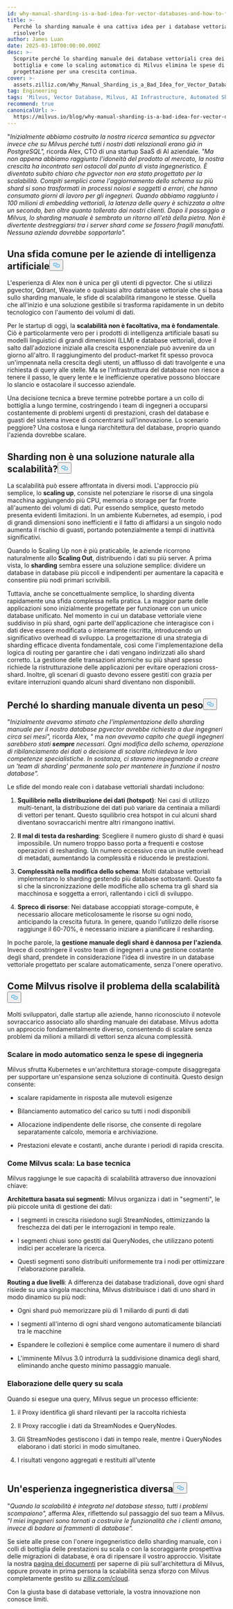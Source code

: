 ```yaml
---
id: why-manual-sharding-is-a-bad-idea-for-vector-databases-and-how-to-fix-it.md
title: >-
  Perché lo sharding manuale è una cattiva idea per i database vettoriali e come
  risolverlo
author: James Luan
date: 2025-03-18T00:00:00.000Z
desc: >-
  Scoprite perché lo sharding manuale dei database vettoriali crea dei colli di
  bottiglia e come lo scaling automatico di Milvus elimina le spese di
  progettazione per una crescita continua.
cover: >-
  assets.zilliz.com/Why_Manual_Sharding_is_a_Bad_Idea_for_Vector_Database_And_How_to_Fix_It_300b84a4d9.png
tag: Engineering
tags: 'Milvus, Vector Database, Milvus, AI Infrastructure, Automated Sharding'
recommend: true
canonicalUrl: >-
  https://milvus.io/blog/why-manual-sharding-is-a-bad-idea-for-vector-databases-and-how-to-fix-it.md
---
```

<p>"<em>Inizialmente abbiamo costruito la nostra ricerca semantica su pgvector invece che su Milvus perché tutti i nostri dati relazionali erano già in PostgreSQL",</em> ricorda Alex, CTO di una startup SaaS di AI aziendale. <em>"Ma non appena abbiamo raggiunto l'idoneità del prodotto al mercato, la nostra crescita ha incontrato seri ostacoli dal punto di vista ingegneristico. È diventato subito chiaro che pgvector non era stato progettato per la scalabilità. Compiti semplici come l'aggiornamento dello schema su più shard si sono trasformati in processi noiosi e soggetti a errori, che hanno consumato giorni di lavoro per gli ingegneri. Quando abbiamo raggiunto i 100 milioni di embedding vettoriali, la latenza delle query è schizzata a oltre un secondo, ben oltre quanto tollerato dai nostri clienti. Dopo il passaggio a Milvus, lo sharding manuale è sembrato un ritorno all'età della pietra. Non è divertente destreggiarsi tra i server shard come se fossero fragili manufatti. Nessuna azienda dovrebbe sopportarlo".</em></p>
<h2 id="A-Common-Challenge-for-AI-Companies" class="common-anchor-header">Una sfida comune per le aziende di intelligenza artificiale<button data-href="#A-Common-Challenge-for-AI-Companies" class="anchor-icon" translate="no">
      <svg translate="no"
        aria-hidden="true"
        focusable="false"
        height="20"
        version="1.1"
        viewBox="0 0 16 16"
        width="16"
      >
        <path
          fill="#0092E4"
          fill-rule="evenodd"
          d="M4 9h1v1H4c-1.5 0-3-1.69-3-3.5S2.55 3 4 3h4c1.45 0 3 1.69 3 3.5 0 1.41-.91 2.72-2 3.25V8.59c.58-.45 1-1.27 1-2.09C10 5.22 8.98 4 8 4H4c-.98 0-2 1.22-2 2.5S3 9 4 9zm9-3h-1v1h1c1 0 2 1.22 2 2.5S13.98 12 13 12H9c-.98 0-2-1.22-2-2.5 0-.83.42-1.64 1-2.09V6.25c-1.09.53-2 1.84-2 3.25C6 11.31 7.55 13 9 13h4c1.45 0 3-1.69 3-3.5S14.5 6 13 6z"
        ></path>
      </svg>
    </button></h2><p>L'esperienza di Alex non è unica per gli utenti di pgvector. Che si utilizzi pgvector, Qdrant, Weaviate o qualsiasi altro database vettoriale che si basa sullo sharding manuale, le sfide di scalabilità rimangono le stesse. Quella che all'inizio è una soluzione gestibile si trasforma rapidamente in un debito tecnologico con l'aumento dei volumi di dati.</p>
<p>Per le startup di oggi, la <strong>scalabilità non è facoltativa, ma è fondamentale</strong>. Ciò è particolarmente vero per i prodotti di intelligenza artificiale basati su modelli linguistici di grandi dimensioni (LLM) e database vettoriali, dove il salto dall'adozione iniziale alla crescita esponenziale può avvenire da un giorno all'altro. Il raggiungimento del product-market fit spesso provoca un'impennata nella crescita degli utenti, un afflusso di dati travolgente e una richiesta di query alle stelle. Ma se l'infrastruttura del database non riesce a tenere il passo, le query lente e le inefficienze operative possono bloccare lo slancio e ostacolare il successo aziendale.</p>
<p>Una decisione tecnica a breve termine potrebbe portare a un collo di bottiglia a lungo termine, costringendo i team di ingegneri a occuparsi costantemente di problemi urgenti di prestazioni, crash del database e guasti del sistema invece di concentrarsi sull'innovazione. Lo scenario peggiore? Una costosa e lunga riarchitettura del database, proprio quando l'azienda dovrebbe scalare.</p>
<h2 id="Isn’t-Sharding-a-Natural-Solution-to-Scalability" class="common-anchor-header">Sharding non è una soluzione naturale alla scalabilità?<button data-href="#Isn’t-Sharding-a-Natural-Solution-to-Scalability" class="anchor-icon" translate="no">
      <svg translate="no"
        aria-hidden="true"
        focusable="false"
        height="20"
        version="1.1"
        viewBox="0 0 16 16"
        width="16"
      >
        <path
          fill="#0092E4"
          fill-rule="evenodd"
          d="M4 9h1v1H4c-1.5 0-3-1.69-3-3.5S2.55 3 4 3h4c1.45 0 3 1.69 3 3.5 0 1.41-.91 2.72-2 3.25V8.59c.58-.45 1-1.27 1-2.09C10 5.22 8.98 4 8 4H4c-.98 0-2 1.22-2 2.5S3 9 4 9zm9-3h-1v1h1c1 0 2 1.22 2 2.5S13.98 12 13 12H9c-.98 0-2-1.22-2-2.5 0-.83.42-1.64 1-2.09V6.25c-1.09.53-2 1.84-2 3.25C6 11.31 7.55 13 9 13h4c1.45 0 3-1.69 3-3.5S14.5 6 13 6z"
        ></path>
      </svg>
    </button></h2><p>La scalabilità può essere affrontata in diversi modi. L'approccio più semplice, lo <strong>scaling up</strong>, consiste nel potenziare le risorse di una singola macchina aggiungendo più CPU, memoria o storage per far fronte all'aumento dei volumi di dati. Pur essendo semplice, questo metodo presenta evidenti limitazioni. In un ambiente Kubernetes, ad esempio, i pod di grandi dimensioni sono inefficienti e il fatto di affidarsi a un singolo nodo aumenta il rischio di guasti, portando potenzialmente a tempi di inattività significativi.</p>
<p>Quando lo Scaling Up non è più praticabile, le aziende ricorrono naturalmente allo <strong>Scaling Out</strong>, distribuendo i dati su più server. A prima vista, lo <strong>sharding</strong> sembra essere una soluzione semplice: dividere un database in database più piccoli e indipendenti per aumentare la capacità e consentire più nodi primari scrivibili.</p>
<p>Tuttavia, anche se concettualmente semplice, lo sharding diventa rapidamente una sfida complessa nella pratica. La maggior parte delle applicazioni sono inizialmente progettate per funzionare con un unico database unificato. Nel momento in cui un database vettoriale viene suddiviso in più shard, ogni parte dell'applicazione che interagisce con i dati deve essere modificata o interamente riscritta, introducendo un significativo overhead di sviluppo. La progettazione di una strategia di sharding efficace diventa fondamentale, così come l'implementazione della logica di routing per garantire che i dati vengano indirizzati allo shard corretto. La gestione delle transazioni atomiche su più shard spesso richiede la ristrutturazione delle applicazioni per evitare operazioni cross-shard. Inoltre, gli scenari di guasto devono essere gestiti con grazia per evitare interruzioni quando alcuni shard diventano non disponibili.</p>
<h2 id="Why-Manual-Sharding-Becomes-a-Burden" class="common-anchor-header">Perché lo sharding manuale diventa un peso<button data-href="#Why-Manual-Sharding-Becomes-a-Burden" class="anchor-icon" translate="no">
      <svg translate="no"
        aria-hidden="true"
        focusable="false"
        height="20"
        version="1.1"
        viewBox="0 0 16 16"
        width="16"
      >
        <path
          fill="#0092E4"
          fill-rule="evenodd"
          d="M4 9h1v1H4c-1.5 0-3-1.69-3-3.5S2.55 3 4 3h4c1.45 0 3 1.69 3 3.5 0 1.41-.91 2.72-2 3.25V8.59c.58-.45 1-1.27 1-2.09C10 5.22 8.98 4 8 4H4c-.98 0-2 1.22-2 2.5S3 9 4 9zm9-3h-1v1h1c1 0 2 1.22 2 2.5S13.98 12 13 12H9c-.98 0-2-1.22-2-2.5 0-.83.42-1.64 1-2.09V6.25c-1.09.53-2 1.84-2 3.25C6 11.31 7.55 13 9 13h4c1.45 0 3-1.69 3-3.5S14.5 6 13 6z"
        ></path>
      </svg>
    </button></h2><p>&quot;<em>Inizialmente avevamo stimato che l'implementazione dello sharding manuale per il nostro database pgvector avrebbe richiesto a due ingegneri circa sei mesi&quot;,</em> ricorda Alex, <em>&quot;</em> ma <em> non avevamo capito che quegli ingegneri sarebbero stati</em> <strong><em>sempre</em></strong> <em>necessari. Ogni modifica dello schema, operazione di ribilanciamento dei dati o decisione di scalare richiedeva le loro competenze specialistiche. In sostanza, ci stavamo impegnando a creare un 'team di sharding' permanente solo per mantenere in funzione il nostro database&quot;.</em></p>
<p>Le sfide del mondo reale con i database vettoriali shardati includono:</p>
<ol>
<li><p><strong>Squilibrio nella distribuzione dei dati (hotspot)</strong>: Nei casi di utilizzo multi-tenant, la distribuzione dei dati può variare da centinaia a miliardi di vettori per tenant. Questo squilibrio crea hotspot in cui alcuni shard diventano sovraccarichi mentre altri rimangono inattivi.</p></li>
<li><p><strong>Il mal di testa da resharding</strong>: Scegliere il numero giusto di shard è quasi impossibile. Un numero troppo basso porta a frequenti e costose operazioni di resharding. Un numero eccessivo crea un inutile overhead di metadati, aumentando la complessità e riducendo le prestazioni.</p></li>
<li><p><strong>Complessità nella modifica dello schema</strong>: Molti database vettoriali implementano lo sharding gestendo più database sottostanti. Questo fa sì che la sincronizzazione delle modifiche allo schema tra gli shard sia macchinosa e soggetta a errori, rallentando i cicli di sviluppo.</p></li>
<li><p><strong>Spreco di risorse</strong>: Nei database accoppiati storage-compute, è necessario allocare meticolosamente le risorse su ogni nodo, anticipando la crescita futura. In genere, quando l'utilizzo delle risorse raggiunge il 60-70%, è necessario iniziare a pianificare il resharding.</p></li>
</ol>
<p>In poche parole, la <strong>gestione manuale degli shard è dannosa per l'azienda</strong>. Invece di costringere il vostro team di ingegneri a una gestione costante degli shard, prendete in considerazione l'idea di investire in un database vettoriale progettato per scalare automaticamente, senza l'onere operativo.</p>
<h2 id="How-Milvus-Solves-the-Scalability-Problem" class="common-anchor-header">Come Milvus risolve il problema della scalabilità<button data-href="#How-Milvus-Solves-the-Scalability-Problem" class="anchor-icon" translate="no">
      <svg translate="no"
        aria-hidden="true"
        focusable="false"
        height="20"
        version="1.1"
        viewBox="0 0 16 16"
        width="16"
      >
        <path
          fill="#0092E4"
          fill-rule="evenodd"
          d="M4 9h1v1H4c-1.5 0-3-1.69-3-3.5S2.55 3 4 3h4c1.45 0 3 1.69 3 3.5 0 1.41-.91 2.72-2 3.25V8.59c.58-.45 1-1.27 1-2.09C10 5.22 8.98 4 8 4H4c-.98 0-2 1.22-2 2.5S3 9 4 9zm9-3h-1v1h1c1 0 2 1.22 2 2.5S13.98 12 13 12H9c-.98 0-2-1.22-2-2.5 0-.83.42-1.64 1-2.09V6.25c-1.09.53-2 1.84-2 3.25C6 11.31 7.55 13 9 13h4c1.45 0 3-1.69 3-3.5S14.5 6 13 6z"
        ></path>
      </svg>
    </button></h2><p>Molti sviluppatori, dalle startup alle aziende, hanno riconosciuto il notevole sovraccarico associato allo sharding manuale dei database. Milvus adotta un approccio fondamentalmente diverso, consentendo di scalare senza problemi da milioni a miliardi di vettori senza alcuna complessità.</p>
<h3 id="Automated-Scaling-Without-the-Engineering-Tax" class="common-anchor-header">Scalare in modo automatico senza le spese di ingegneria</h3><p>Milvus sfrutta Kubernetes e un'architettura storage-compute disaggregata per supportare un'espansione senza soluzione di continuità. Questo design consente:</p>
<ul>
<li><p>scalare rapidamente in risposta alle mutevoli esigenze</p></li>
<li><p>Bilanciamento automatico del carico su tutti i nodi disponibili</p></li>
<li><p>Allocazione indipendente delle risorse, che consente di regolare separatamente calcolo, memoria e archiviazione.</p></li>
<li><p>Prestazioni elevate e costanti, anche durante i periodi di rapida crescita.</p></li>
</ul>
<h3 id="How-Milvus-Scales-The-Technical-Foundation" class="common-anchor-header">Come Milvus scala: La base tecnica</h3><p>Milvus raggiunge le sue capacità di scalabilità attraverso due innovazioni chiave:</p>
<p><strong>Architettura basata sui segmenti:</strong> Milvus organizza i dati in &quot;segmenti&quot;, le più piccole unità di gestione dei dati:</p>
<ul>
<li><p>I segmenti in crescita risiedono sugli StreamNodes, ottimizzando la freschezza dei dati per le interrogazioni in tempo reale.</p></li>
<li><p>I segmenti chiusi sono gestiti dai QueryNodes, che utilizzano potenti indici per accelerare la ricerca.</p></li>
<li><p>Questi segmenti sono distribuiti uniformemente tra i nodi per ottimizzare l'elaborazione parallela.</p></li>
</ul>
<p><strong>Routing a due livelli</strong>: A differenza dei database tradizionali, dove ogni shard risiede su una singola macchina, Milvus distribuisce i dati di uno shard in modo dinamico su più nodi:</p>
<ul>
<li><p>Ogni shard può memorizzare più di 1 miliardo di punti di dati</p></li>
<li><p>I segmenti all'interno di ogni shard vengono automaticamente bilanciati tra le macchine</p></li>
<li><p>Espandere le collezioni è semplice come aumentare il numero di shard</p></li>
<li><p>L'imminente Milvus 3.0 introdurrà la suddivisione dinamica degli shard, eliminando anche questo minimo passaggio manuale.</p></li>
</ul>
<h3 id="Query-Processing-at-Scale" class="common-anchor-header">Elaborazione delle query su scala</h3><p>Quando si esegue una query, Milvus segue un processo efficiente:</p>
<ol>
<li><p>il Proxy identifica gli shard rilevanti per la raccolta richiesta</p></li>
<li><p>Il Proxy raccoglie i dati da StreamNodes e QueryNodes.</p></li>
<li><p>Gli StreamNodes gestiscono i dati in tempo reale, mentre i QueryNodes elaborano i dati storici in modo simultaneo.</p></li>
<li><p>I risultati vengono aggregati e restituiti all'utente</p></li>
</ol>
<p>
  <span class="img-wrapper">
    <img translate="no" src="https://assets.zilliz.com/Query_Processing_at_Scale_5792dc9e37.png" alt="" class="doc-image" id="" />
    <span></span>
  </span>
</p>
<h2 id="A-Different-Engineering-Experience" class="common-anchor-header">Un'esperienza ingegneristica diversa<button data-href="#A-Different-Engineering-Experience" class="anchor-icon" translate="no">
      <svg translate="no"
        aria-hidden="true"
        focusable="false"
        height="20"
        version="1.1"
        viewBox="0 0 16 16"
        width="16"
      >
        <path
          fill="#0092E4"
          fill-rule="evenodd"
          d="M4 9h1v1H4c-1.5 0-3-1.69-3-3.5S2.55 3 4 3h4c1.45 0 3 1.69 3 3.5 0 1.41-.91 2.72-2 3.25V8.59c.58-.45 1-1.27 1-2.09C10 5.22 8.98 4 8 4H4c-.98 0-2 1.22-2 2.5S3 9 4 9zm9-3h-1v1h1c1 0 2 1.22 2 2.5S13.98 12 13 12H9c-.98 0-2-1.22-2-2.5 0-.83.42-1.64 1-2.09V6.25c-1.09.53-2 1.84-2 3.25C6 11.31 7.55 13 9 13h4c1.45 0 3-1.69 3-3.5S14.5 6 13 6z"
        ></path>
      </svg>
    </button></h2><p>"<em>Quando la scalabilità è integrata nel database stesso, tutti i problemi scompaiono",</em> afferma Alex, riflettendo sul passaggio del suo team a Milvus. <em>"I miei ingegneri sono tornati a costruire le funzionalità che i clienti amano, invece di badare ai frammenti di database".</em></p>
<p>Se siete alle prese con l'onere ingegneristico dello sharding manuale, con i colli di bottiglia delle prestazioni su scala o con la scoraggiante prospettiva delle migrazioni di database, è ora di ripensare il vostro approccio. Visitate la nostra <a href="https://milvus.io/docs/overview.md#What-Makes-Milvus-so-Scalable">pagina dei documenti</a> per saperne di più sull'architettura di Milvus, oppure provate in prima persona la scalabilità senza sforzo con Milvus completamente gestito su <a href="https://zilliz.com/cloud">zilliz.com/cloud</a>.</p>
<p>Con la giusta base di database vettoriale, la vostra innovazione non conosce limiti.</p>
